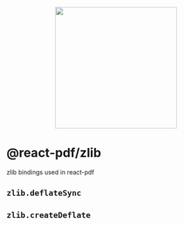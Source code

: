 <p align="center">
  <img src="https://user-images.githubusercontent.com/5600341/27505816-c8bc37aa-587f-11e7-9a86-08a2d081a8b9.png" height="280px">
</p>

# @react-pdf/zlib

zlib bindings used in react-pdf

## `zlib.deflateSync`

## `zlib.createDeflate`
